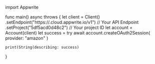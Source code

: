import Appwrite

func main() async throws {
    let client = Client()
      .setEndpoint("https://<REGION>.cloud.appwrite.io/v1") // Your API Endpoint
      .setProject("5df5acd0d48c2") // Your project ID
    let account = Account(client)
    let success = try await account.createOAuth2Session(
        provider: "amazon"
    )

    print(String(describing: success)
}
